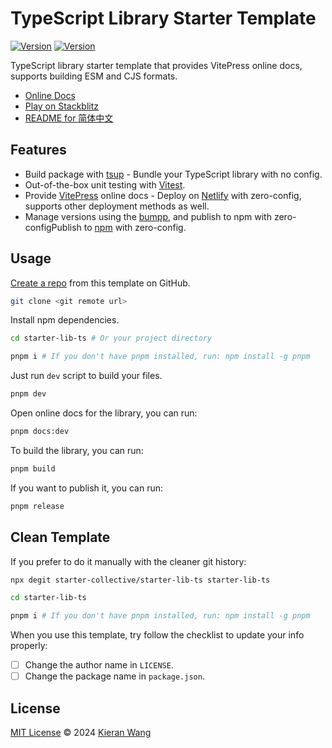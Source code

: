 # TypeScript Library Starter Template

[![Version](https://img.shields.io/github/v/release/starter-collective/starter-lib-ts?style=flat&label=%20&color=%2309090b)](https://github.com/starter-collective/starter-lib-ts/releases)
[![Version](https://img.shields.io/npm/v/starter-lib-ts?style=flat&label=npm&color=09090b)](https://www.npmjs.com/package/starter-lib-ts)

TypeScript library starter template that provides VitePress online docs, supports building ESM and CJS formats.

- [Online Docs](https://starter-lib-ts.netlify.app/)
- [Play on Stackblitz](https://stackblitz.com/github/starter-collective/starter-lib-ts)
- [README for 简体中文](./README.zh-CN.md)

## Features

- Build package with [tsup](https://tsup.egoist.dev/) - Bundle your TypeScript library with no config.
- Out-of-the-box unit testing with [Vitest](https://github.com/vitest-dev/vitest).
- Provide [VitePress](https://vitepress.dev/) online docs - Deploy on [Netlify](https://app.netlify.com/) with zero-config, supports other deployment methods as well.
- Manage versions using the [bumpp](https://github.com/antfu-collective/bumpp), and publish to npm with zero-configPublish to [npm](https://www.npmjs.com) with zero-config.

## Usage

[Create a repo](https://github.com/starter-collective/starter-lib-ts/generate) from this template on GitHub.

```bash
git clone <git remote url>
```

Install npm dependencies.

```bash
cd starter-lib-ts # Or your project directory

pnpm i # If you don't have pnpm installed, run: npm install -g pnpm
```

Just run `dev` script to build your files.

```bash
pnpm dev
```

Open online docs for the library, you can run:

```bash
pnpm docs:dev
```

To build the library, you can run:

```bash
pnpm build
```

If you want to publish it, you can run:

```bash
pnpm release
```

## Clean Template

If you prefer to do it manually with the cleaner git history:

```bash
npx degit starter-collective/starter-lib-ts starter-lib-ts

cd starter-lib-ts

pnpm i # If you don't have pnpm installed, run: npm install -g pnpm
```

When you use this template, try follow the checklist to update your info properly:

- [ ] Change the author name in `LICENSE`.
- [ ] Change the package name in `package.json`.

## License

[MIT License](./LICENSE) © 2024 [Kieran Wang](https://github.com/kieranwv/)
